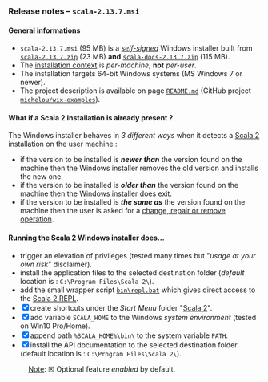 ### Release notes &ndash; `scala-2.13.7.msi`

#### General informations
- `scala-2.13.7.msi` (95 MB) is a [*self-signed*](https://en.wikipedia.org/wiki/Self-signed_certificate) Windows installer built from [`scala-2.13.7.zip`](https://scala-lang.org/files/archive/) (23 MB) **and** [`scala-docs-2.13.7.zip`](https://scala-lang.org/files/archive/) (115 MB).
- The [installation context](https://docs.microsoft.com/en-us/windows/win32/msi/installation-context) is *per-machine*, **not** *per-user*.
- The installation targets 64-bit Windows systems (MS Windows 7 or newer).
- The project description is available on page [`README.md`](../../scala2-examples/README.md) (GitHub project [`michelou/wix-examples`](https://github.com/michelou/wix-examples)).

#### What if a Scala 2 installation is already present ?
The Windows installer behaves in *3 different ways* when it detects a [Scala 2](https://www.scala-lang.org/) installation on the user machine :
- if the version to be installed is ***newer than*** the version found on the machine then the Windows installer removes the old version and installs the new one.
- if the version to be installed is ***older than*** the version found on the machine then the [Windows installer does exit](../../scala2-examples/images/Scala2Features_LaterAlreadyInstalled.png).
- if the version to be installed is ***the same as*** the version found on the machine then the user is asked for a [change, repair or remove operation](../../scala2-examples/images/Scala2Features_ChangeOrRepair.png).

#### Running the Scala 2 Windows installer does...
- trigger an elevation of privileges (tested many times but "*usage at your own risk*" disclaimer).
- install the application files to the selected destination folder (*default* location is : `C:\Program Files\Scala 2\`).
- add the small wrapper script [`bin\repl.bat`](../../scala2-examples/Scala2First/src/resources/repl.bat) which gives direct access to the [Scala 2 REPL](../../scala2-examples/images/Scala2First_REPL.png).
- &#9746; create shortcuts under the *Start Menu* folder "[Scala 2](../../scala2-examples/images/Scala2First_StartMenu.png)".
- &#9746; add variable `SCALA_HOME` to the Windows *system environment* (tested on Win10 Pro/Home).
- &#9746; append path `%SCALA_HOME%\bin\` to the system variable `PATH`.
- &#9746; install the API documentation to the selected destination folder (default location is : `C:\Program Files\Scala 2\`).

<dl><dd><u>Note</u>: &#9746; Optional feature <i>enabled</i> by default.</dd></dl>
